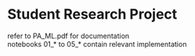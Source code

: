 # Student Research Project
refer to PA_ML.pdf for documentation  
notebooks 01_* to 05_* contain relevant implementation
